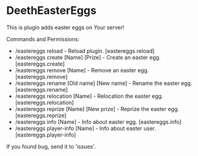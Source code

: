 # DeethEasterEggs

This is plugin adds easter eggs on Your server!

Commands and Permissions:
- /eastereggs reload - Reload plugin. [eastereggs.reload]
- /eastereggs create [Name] [Prize] - Create an easter egg. [eastereggs.create]
- /eastereggs remove [Name] - Remove an easter egg. [eastereggs.remove]
- /eastereggs rename [Old name] [New name] - Rename the easter egg. [eastereggs.rename]
- /eastereggs relocation [Name] - Relocation the easter egg. [eastereggs.relocation]
- /eastereggs reprize [Name] [New prize] - Reprize the easter egg. [eastereggs.reprize]
- /eastereggs info [Name] - Info about easter egg. [eastereggs.info]
- /eastereggs player-info [Name] - Info about easter user. [eastereggs.player-info]

If you found bug, send it to 'issues'.

